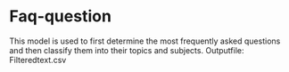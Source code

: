 # Faq-question
This model is used to first determine the most frequently asked questions and then classify them into their topics and subjects.
Outputfile: Filteredtext.csv
